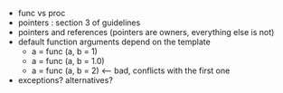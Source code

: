 + func vs proc
+ pointers : section 3 of guidelines
+ pointers and references (pointers are owners, everything else is not)
+ default function arguments depend on the template
    * a = func (a, b = 1)
    * a = func (a, b = 1.0)
    * a = func (a, b = 2) <-- bad, conflicts with the first one
+ exceptions? alternatives?